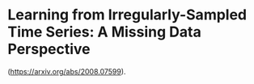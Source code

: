 # Learning from Irregularly-Sampled Time Series: A Missing Data Perspective

(https://arxiv.org/abs/2008.07599).

